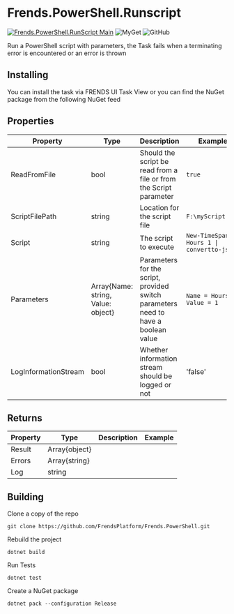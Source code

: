 # Frends.PowerShell.Runscript

[![Frends.PowerShell.RunScript Main](https://github.com/FrendsPlatform/Frends.PowerShell/actions/workflows/RunScript_build_and_test_on_main.yml/badge.svg)](https://github.com/FrendsPlatform/Frends.PowerShell/actions/workflows/RunScript_build_and_test_on_main.yml)
![MyGet](https://img.shields.io/myget/frends-tasks/v/Frends.PowerShell.RunScript?label=NuGet)
 ![GitHub](https://img.shields.io/github/license/FrendsPlatform/Frends.PowerShell?label=License)

Run a PowerShell script with parameters, the Task fails when a terminating error is encountered or an error is thrown

## Installing

You can install the task via FRENDS UI Task View or you can find the NuGet package from the following NuGet feed


## Properties

| Property             | Type                               | Description                                                                             | Example                                                  |
| -------------------- | ---------------------------------- | --------------------------------------------------------------------------------------- | -------------------------------------------------------- |
| ReadFromFile         | bool                               | Should the script be read from a file or from the Script parameter                      | `true`                                                   |
| ScriptFilePath       | string                             | Location for the script file                                                            | `F:\myScript.ps1`                                        |
| Script               | string                             | The script to execute                                                                   | `New-TimeSpan -Hours 1 \| convertto-json`                |
| Parameters           | Array{Name: string, Value: object} | Parameters for the script, provided switch parameters need to have a boolean value      | `Name = Hours, Value = 1`                                |
| LogInformationStream | bool                               | Whether information stream should be logged or not                               | 'false'                    |


## Returns

| Property          | Type                               | Description                                                                         | Example                    |
| ----------------- | ---------------------------------- | ----------------------------------------------------------------------------------- | -------------------------- |
| Result | Array{object} |  |  |
| Errors | Array{string} |  |  |
| Log | string |  |  |



## Building

Clone a copy of the repo

`git clone https://github.com/FrendsPlatform/Frends.PowerShell.git`

Rebuild the project

`dotnet build`

Run Tests

`dotnet test`

Create a NuGet package

`dotnet pack --configuration Release`
